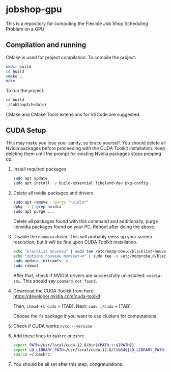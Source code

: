 # jobshop-gpu

This is a repository for computing the Flexible Job Shop Scheduling Problem on a GPU

## Compilation and running

CMake is used for project compilation.
To compile the project:

```bash
mkdir build
cd build
cmake ..
make
```

To run the project:

```bash
cd build
./JobShopScheduler
```

CMake and CMake Tools extensions for VSCode are suggested.

## CUDA Setup

This may make you lose your sanity, so brace yourself. You should delete all Nvidia packages before proceeding with the CUDA Toolkit installation. Keep deleting them until the prompt for existing Nvidia packages stops popping up.

1. Install required packages

    ```bash
    sudo apt update
    sudo apt install -y build-essential libglvnd-dev pkg-config
    ```

2. Delete all nvidia packages and drivers

    ```bash
    sudo apt remove --purge "nvidia*"
    dpkg -l | grep nvidia
    sudo apt purge ...
    ```

    Delete all packages found with this command and additionally, purge libnvidia packages found on your PC. Reboot after doing the above.

3. Disable the `nouveau` driver. This will probably mess up your screen resolution, but it will be fine upon CUDA Toolkit installation.

    ```bash
    echo "blacklist nouveau" | sudo tee /etc/modprobe.d/blacklist-nouveau.conf
    echo "options nouveau modeset=0" | sudo tee -a /etc/modprobe.d/blacklist-nouveau.conf
    sudo update-initramfs -u
    sudo reboot
    ```

    After that, check if NVIDIA drivers are successfully uninstalled: `nvidia-smi`.  This should say `command not found`.

4. Download the CUDA Toolkit from here: <https://developer.nvidia.com/cuda-toolkit>

    Then, `chmod +x cuda` + [TAB]. Next: `sudo ./cuda` + [TAB]

    Choose the `fs` package if you want to use clusters for computations.

5. Check if CUDA works `nvcc --version`

6. Add these lines to `bashrc` or `zshrc`

    ```bash
    export PATH=/usr/local/cuda-12.8/bin${PATH:+:${PATH}}
    export LD_LIBRARY_PATH=/usr/local/cuda-12.8/lib64${LD_LIBRARY_PATH:+:${LD_LIBRARY_PATH}}
    source ~/.bashrc
    ```

7. You should be all set after this step, congratulations.
